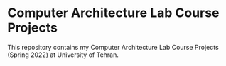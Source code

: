 # Computer Architecture Lab Course Projects

This repository contains my Computer Architecture Lab Course Projects (Spring 2022) at University of Tehran.
